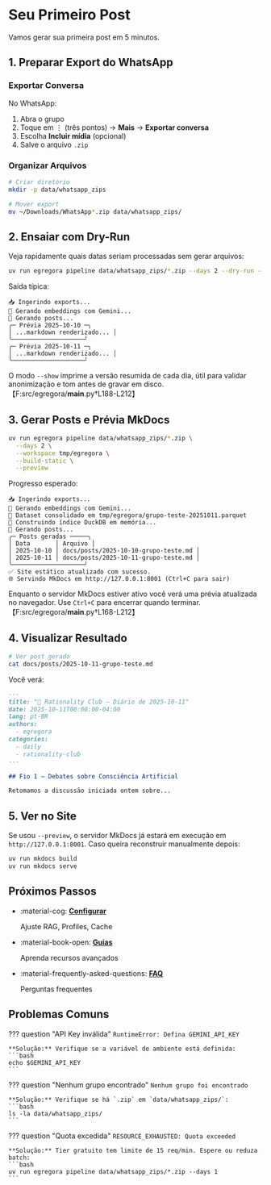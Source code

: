 # Seu Primeiro Post

Vamos gerar sua primeira post em 5 minutos.

## 1. Preparar Export do WhatsApp

### Exportar Conversa

No WhatsApp:

1. Abra o grupo
2. Toque em ⋮ (três pontos) → **Mais** → **Exportar conversa**
3. Escolha **Incluir mídia** (opcional)
4. Salve o arquivo `.zip`

### Organizar Arquivos

```bash
# Criar diretório
mkdir -p data/whatsapp_zips

# Mover export
mv ~/Downloads/WhatsApp*.zip data/whatsapp_zips/
```

## 2. Ensaiar com Dry-Run

Veja rapidamente quais datas seriam processadas sem gerar arquivos:

```bash
uv run egregora pipeline data/whatsapp_zips/*.zip --days 2 --dry-run --show
```

Saída típica:

```
📥 Ingerindo exports...
🧮 Gerando embeddings com Gemini...
📝 Gerando posts...
╭─ Prévia 2025-10-10 ─╮
│ ...markdown renderizado... │
╰────────────────────╯
╭─ Prévia 2025-10-11 ─╮
│ ...markdown renderizado... │
╰────────────────────╯
```

O modo `--show` imprime a versão resumida de cada dia, útil para validar anonimização e tom antes de gravar em disco.【F:src/egregora/__main__.py†L188-L212】

## 3. Gerar Posts e Prévia MkDocs

```bash
uv run egregora pipeline data/whatsapp_zips/*.zip \
  --days 2 \
  --workspace tmp/egregora \
  --build-static \
  --preview
```

Progresso esperado:

```
📥 Ingerindo exports...
🧮 Gerando embeddings com Gemini...
💾 Dataset consolidado em tmp/egregora/grupo-teste-20251011.parquet
🧠 Construindo índice DuckDB em memória...
📝 Gerando posts...
╭─ Posts geradas ─────╮
│ Data       │ Arquivo │
│ 2025-10-10 │ docs/posts/2025-10-10-grupo-teste.md │
│ 2025-10-11 │ docs/posts/2025-10-11-grupo-teste.md │
╰────────────────────╯
✅ Site estático atualizado com sucesso.
🌐 Servindo MkDocs em http://127.0.0.1:8001 (Ctrl+C para sair)
```

Enquanto o servidor MkDocs estiver ativo você verá uma prévia atualizada no navegador. Use `Ctrl+C` para encerrar quando terminar.【F:src/egregora/__main__.py†L168-L212】

## 4. Visualizar Resultado

```bash
# Ver post gerado
cat docs/posts/2025-10-11-grupo-teste.md
```

Você verá:

```markdown
---
title: "📩 Rationality Club — Diário de 2025-10-11"
date: 2025-10-11T00:00:00-04:00
lang: pt-BR
authors:
  - egregora
categories:
  - daily
  - rationality-club
---

## Fio 1 — Debates sobre Consciência Artificial

Retomamos a discussão iniciada ontem sobre...
```

## 5. Ver no Site

Se usou `--preview`, o servidor MkDocs já estará em execução em `http://127.0.0.1:8001`. Caso queira reconstruir manualmente depois:

```bash
uv run mkdocs build
uv run mkdocs serve
```

## Próximos Passos

<div class="grid cards" markdown>

-   :material-cog: **[Configurar](rag-setup.md)**

    Ajuste RAG, Profiles, Cache

-   :material-book-open: **[Guias](../blog/index.md)**

    Aprenda recursos avançados

-   :material-frequently-asked-questions: **[FAQ](../blog/posts/2025-10-13-egregora-1-0.md)**

    Perguntas frequentes

</div>

## Problemas Comuns

??? question "API Key inválida"
    ```
    RuntimeError: Defina GEMINI_API_KEY
    ```

    **Solução:** Verifique se a variável de ambiente está definida:
    ```bash
    echo $GEMINI_API_KEY
    ```

??? question "Nenhum grupo encontrado"
    ```
    Nenhum grupo foi encontrado
    ```

    **Solução:** Verifique se há `.zip` em `data/whatsapp_zips/`:
    ```bash
    ls -la data/whatsapp_zips/
    ```

??? question "Quota excedida"
    ```
    RESOURCE_EXHAUSTED: Quota exceeded
    ```

    **Solução:** Tier gratuito tem limite de 15 req/min. Espere ou reduza batch:
    ```bash
    uv run egregora pipeline data/whatsapp_zips/*.zip --days 1
    ```

